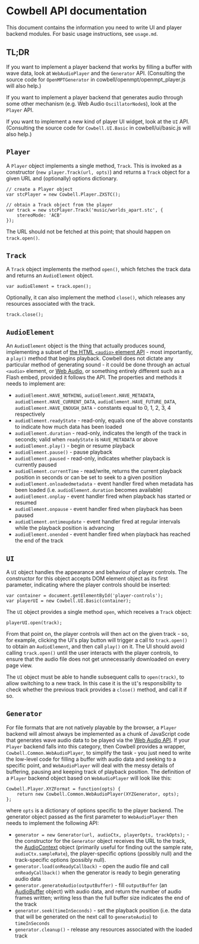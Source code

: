 Cowbell API documentation
=========================

This document contains the information you need to write UI and player backend modules. For basic usage instructions, see `usage.md`.

TL;DR
-----

If you want to implement a player backend that works by filling a buffer with wave data, look at `WebAudioPlayer` and the `Generator` API. (Consulting the source code for `OpenMPTGenerator` in cowbell/openmpt/openmpt_player.js will also help.)

If you want to implement a player backend that generates audio through some other mechanism (e.g. Web Audio `OscillatorNode`s), look at the `Player` API.

If you want to implement a new kind of player UI widget, look at the `UI` API. (Consulting the source code for `Cowbell.UI.Basic` in cowbell/ui/basic.js will also help.)

`Player`
--------

A `Player` object implements a single method, `Track`. This is invoked as a constructor (`new player.Track(url, opts)`) and returns a `Track` object for a given URL and (optionally) options dictionary.

    // create a Player object
    var stcPlayer = new Cowbell.Player.ZXSTC();
    
    // obtain a Track object from the player
    var track = new stcPlayer.Track('music/worlds_apart.stc', {
        stereoMode: 'ACB'
    });

The URL should not be fetched at this point; that should happen on `track.open()`.

`Track`
-------

A `Track` object implements the method `open()`, which fetches the track data and returns an `AudioElement` object.

    var audioElement = track.open();
    
Optionally, it can also implement the method `close()`, which releases any resources associated with the track.

    track.close();
    
`AudioElement`
--------------

An `AudioElement` object is the thing that actually produces sound, implementing a subset of [the HTML `<audio>` element API](https://html.spec.whatwg.org/multipage/embedded-content.html#the-audio-element) - most importantly, a `play()` method that begins playback. Cowbell does not dictate any particular method of generating sound - it could be done through an actual `<audio>` element, or [Web Audio](https://www.w3.org/TR/webaudio/), or something entirely different such as a Flash embed, provided it follows the API. The properties and methods it needs to implement are:

* `audioElement.HAVE_NOTHING`, `audioElement.HAVE_METADATA`, `audioElement.HAVE_CURRENT_DATA`, `audioElement.HAVE_FUTURE_DATA`, `audioElement.HAVE_ENOUGH_DATA` - constants equal to 0, 1, 2, 3, 4 respectively
* `audioElement.readyState` - read-only, equals one of the above constants to indicate how much data has been loaded
* `audioElement.duration` - read-only, indicates the length of the track in seconds; valid when `readyState` is `HAVE_METADATA` or above
* `audioElement.play()` - begin or resume playback
* `audioElement.pause()` - pause playback
* `audioElement.paused` - read-only, indicates whether playback is currently paused
* `audioElement.currentTime` - read/write, returns the current playback position in seconds or can be set to seek to a given position
* `audioElement.onloadedmetadata` - event handler fired when metadata has been loaded (i.e. `audioElement.duration` becomes available)
* `audioElement.onplay` - event handler fired when playback has started or resumed
* `audioElement.onpause` - event handler fired when playback has been paused
* `audioElement.ontimeupdate` - event handler fired at regular intervals while the playback position is advancing
* `audioElement.onended` - event handler fired when playback has reached the end of the track

`UI`
----

A `UI` object handles the appearance and behaviour of player controls. The constructor for this object accepts DOM element object as its first parameter, indicating where the player controls should be inserted:

    var container = document.getElementById('player-controls');
    var playerUI = new Cowbell.UI.Basic(container);

The `UI` object provides a single method `open`, which receives a `Track` object:

    playerUI.open(track);

From that point on, the player controls will then act on the given track - so, for example, clicking the UI's play button will trigger a call to `track.open()` to obtain an `AudioElement`, and then call `play()` on it. The UI should avoid calling `track.open()` until the user interacts with the player controls, to ensure that the audio file does not get unnecessarily downloaded on every page view.

The `UI` object must be able to handle subsequent calls to `open(track)`, to allow switching to a new track. In this case it is the `UI`'s responsibility to check whether the previous track provides a `close()` method, and call it if so.

`Generator`
-----------

For file formats that are not natively playable by the browser, a `Player` backend will almost always be implemented as a chunk of JavaScript code that generates wave audio data to be played via the [Web Audio API](https://www.w3.org/TR/webaudio/). If your `Player` backend falls into this category, then Cowbell provides a wrapper, `Cowbell.Common.WebAudioPlayer`, to simplify the task - you just need to write the low-level code for filling a buffer with audio data and seeking to a specific point, and `WebAudioPlayer` will deal with the messy details of buffering, pausing and keeping track of playback position. The definition of a `Player` backend object based on `WebAudioPlayer` will look like this:

    Cowbell.Player.XYZFormat = function(opts) {
        return new Cowbell.Common.WebAudioPlayer(XYZGenerator, opts);
    };

where `opts` is a dictionary of options specific to the player backend. The generator object passed as the first parameter to `WebAudioPlayer` then needs to implement the following API:

* `generator = new Generator(url, audioCtx, playerOpts, trackOpts);` - the constructor for the `Generator` object receives the URL to the track, the [AudioContext](https://www.w3.org/TR/webaudio/#AudioContext) object (primarily useful for finding out the sample rate, `audioCtx.sampleRate`), the player-specific options (possibly null) and the track-specific options (possibly null).
* `generator.load(onReadyCallback)` - open the audio file and call `onReadyCallback()` when the generator is ready to begin generating audio data
* `generator.generateAudio(outputBuffer)` - fill `outputBuffer` (an [AudioBuffer](https://www.w3.org/TR/webaudio/#AudioBuffer) object) with audio data, and return the number of audio frames written; writing less than the full buffer size indicates the end of the track
* `generator.seek(timeInSeconds)` - set the playback position (i.e. the data that will be generated on the next call to `generateAudio`) to `timeInSeconds`
* `generator.cleanup()` - release any resources associated with the loaded track
